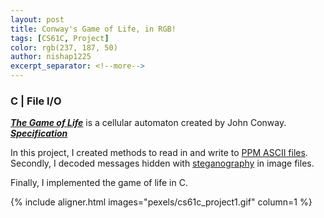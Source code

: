 ```yaml
---
layout: post
title: Conway's Game of Life, in RGB!
tags: [CS61C, Project]
color: rgb(237, 187, 50)
author: nishap1225
excerpt_separator: <!--more-->
---
```

### C | File I/O
<!--more-->

[***The Game of Life***](https://en.wikipedia.org/wiki/Conway%27s_Game_of_Life) is a cellular automaton created by John Conway.  
[***Specification***](https://cs61c.org/fa20/projects/proj1/)

In this project, I created methods to read in and write to [PPM ASCII files](https://en.wikipedia.org/wiki/Netpbm#PPM_example). Secondly, I decoded messages hidden with [steganography](https://en.wikipedia.org/wiki/Steganography) in image files.   

Finally, I implemented the game of life in C.  

{% include aligner.html images="pexels/cs61c_project1.gif" column=1 %}  
